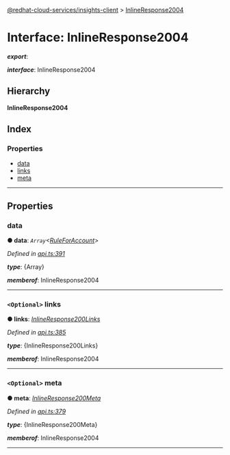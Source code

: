 [@redhat-cloud-services/insights-client](../README.md) > [InlineResponse2004](../interfaces/inlineresponse2004.md)

# Interface: InlineResponse2004

*__export__*: 

*__interface__*: InlineResponse2004

## Hierarchy

**InlineResponse2004**

## Index

### Properties

* [data](inlineresponse2004.md#data)
* [links](inlineresponse2004.md#links)
* [meta](inlineresponse2004.md#meta)

---

## Properties

<a id="data"></a>

###  data

**● data**: *`Array`<[RuleForAccount](ruleforaccount.md)>*

*Defined in [api.ts:391](https://github.com/RedHatInsights/javascript-clients/blob/master/packages/insights/api.ts#L391)*

*__type__*: {Array}

*__memberof__*: InlineResponse2004

___
<a id="links"></a>

### `<Optional>` links

**● links**: *[InlineResponse200Links](inlineresponse200links.md)*

*Defined in [api.ts:385](https://github.com/RedHatInsights/javascript-clients/blob/master/packages/insights/api.ts#L385)*

*__type__*: {InlineResponse200Links}

*__memberof__*: InlineResponse2004

___
<a id="meta"></a>

### `<Optional>` meta

**● meta**: *[InlineResponse200Meta](inlineresponse200meta.md)*

*Defined in [api.ts:379](https://github.com/RedHatInsights/javascript-clients/blob/master/packages/insights/api.ts#L379)*

*__type__*: {InlineResponse200Meta}

*__memberof__*: InlineResponse2004

___

